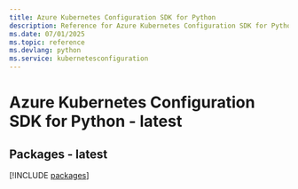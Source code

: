 ```yaml
---
title: Azure Kubernetes Configuration SDK for Python
description: Reference for Azure Kubernetes Configuration SDK for Python
ms.date: 07/01/2025
ms.topic: reference
ms.devlang: python
ms.service: kubernetesconfiguration
---
```

# Azure Kubernetes Configuration SDK for Python - latest
## Packages - latest
[!INCLUDE [packages](kubernetes-configuration-index.md)]